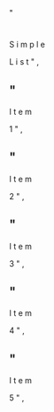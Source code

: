 

 
 
 
 
 
 
 
 
"
#
#
 
S
i
m
p
l
e
 
L
i
s
t
"
,


 
 
 
 
 
 
 
 
"
-
 
I
t
e
m
 
1
"
,


 
 
 
 
 
 
 
 
"
-
 
I
t
e
m
 
2
"
,


 
 
 
 
 
 
 
 
"
-
 
I
t
e
m
 
3
"
,


 
 
 
 
 
 
 
 
"
-
 
I
t
e
m
 
4
"
,


 
 
 
 
 
 
 
 
"
-
 
I
t
e
m
 
5
"
,


 
 
 
 
